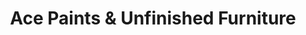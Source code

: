 ---
title: "Ace Paints & Unfinished Furniture"
url: /pittsburgh/ace-paints-and-unfinished-furniture/
shop: paint
---